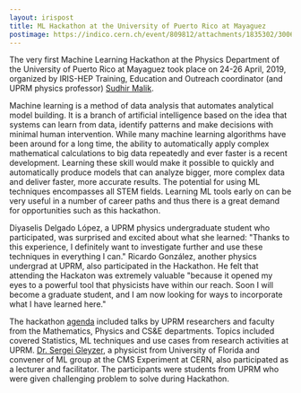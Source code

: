 ```yaml
---
layout: irispost
title: ML Hackathon at the University of Puerto Rico at Mayaguez
postimage: https://indico.cern.ch/event/809812/attachments/1835302/3006693/thumb_IMG_2745_1024.jpg
---
```


The very first Machine Learning Hackathon at the Physics Department
of the University of Puerto Rico at Mayaguez took place on 24-26
April, 2019, organized by IRIS-HEP Training, Education and Outreach
coordinator (and UPRM physics professor) [Sudhir Malik](http://charma.uprm.edu/~malik/). 

Machine learning is a method of data analysis that automates analytical
model building. It is a branch of artificial intelligence based on
the idea that systems can learn from data, identify patterns and
make decisions with minimal human intervention.  While many machine
learning algorithms have been around for a long time, the ability
to automatically apply complex mathematical calculations to big
data repeatedly and ever faster is a recent development. Learning
these skill would make it possible to quickly and automatically
produce models that can analyze bigger, more complex data and deliver
faster, more accurate results. The potential for using ML techniques 
encompasses all STEM fields. Learning ML tools early on can be
very useful in a number of career paths and thus there is a great demand
for opportunities such as this hackathon.

Diyaselis Delgado López, a UPRM physics undergraduate student who 
participated, was surprised and excited about what she learned: "Thanks to 
this experience, I definitely want to investigate further and use these 
techniques in everything I can." Ricardo González, another physics undergrad 
at UPRM, also participated in the Hackathon. He felt that attending the 
Hackaton was extremely valuable "because it opened my eyes to a powerful tool 
that physicists have within our reach. Soon I will become a graduate student, 
and I am now looking for ways to incorporate what I have learned here."

The hackathon [agenda](https://indico.cern.ch/event/809812/timetable/) 
included talks by UPRM researchers and faculty from the Mathematics, Physics
and CS&E departments. Topics included covered Statistics, ML
techniques and use cases from research activities at UPRM. [Dr. Sergei
Gleyzer](http://sergeigleyzer.com), a physicist from University of Florida and convener of ML group at 
the CMS Experiment at CERN, also participated as a lecturer and facilitator. 
The participants were students from UPRM who were given challenging 
problem to solve during Hackathon.









